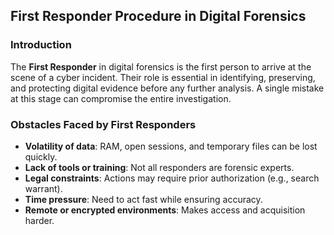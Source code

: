 ## First Responder Procedure in Digital Forensics

### Introduction

The **First Responder** in digital forensics is the first person to arrive at the scene of a cyber incident. Their role is essential in identifying, preserving, and protecting digital evidence before any further analysis. A single mistake at this stage can compromise the entire investigation.

### Obstacles Faced by First Responders

- **Volatility of data**: RAM, open sessions, and temporary files can be lost quickly.
- **Lack of tools or training**: Not all responders are forensic experts.
- **Legal constraints**: Actions may require prior authorization (e.g., search warrant).
- **Time pressure**: Need to act fast while ensuring accuracy.
- **Remote or encrypted environments**: Makes access and acquisition harder.
